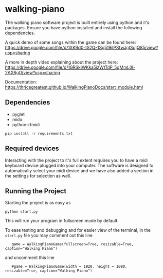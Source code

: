 # walking-piano

The walking piano software project is built entirely using python and it's packages. Ensure you have python installed and install the following dependencies. 

A quick demo of some songs within the game can be found here: https://drive.google.com/file/d/1XKRd0-tS2Q-1Sg519iIPSfwJgtSdjQ85/view?usp=sharing

A more in depth video explaining about the project here: https://drive.google.com/file/d/1GRSkiWKka5izWtTdP_5gMmL0I-2AXRgO/view?usp=sharing

Documentation: https://thricegreatest.github.io/WalkingPianoDocs/start_module.html

## Dependencies
* pyglet
* mido
* python-rtmidi

`pip install -r requirements.txt`

## Required devices

Interacting with the project to it's full extent requires you to have a midi keyboard device plugged into your computer. 
The software is designed to automatically select your midi device and we have also added a section in the settings for selection as well. 

## Running the Project

Starting the project is as easy as 

`python start.py` 

This will run your program in fullscreen mode by default. 

To ease testing and debugging and for easier view of the terminal, in the `start.py` file you may comment out this line 

`    game = WalkingPianoGame(fullscreen=True, resizable=True, caption="Walking Piano")
` 

and uncomment this line 

`    #game = WalkingPianoGame(width = 1920, height = 1080, resizable=True, caption="Walking Piano")
` 






